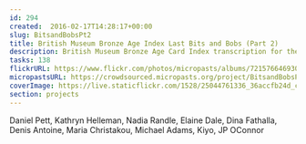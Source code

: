 ```yaml
---
id: 294
created:  2016-02-17T14:28:17+00:00
slug: BitsandBobsPt2
title: British Museum Bronze Age Index Last Bits and Bobs (Part 2)
description: British Museum Bronze Age Card Index transcription for the last Bits and Bobs (Part 2).
tasks: 138
flickrURL: https://www.flickr.com/photos/micropasts/albums/72157664693049996
micropastsURL: https://crowdsourced.micropasts.org/project/BitsandBobsPt2
coverImage: https://live.staticflickr.com/1528/25044761336_36accfb24d_c.jpg
section: projects
---
```

Daniel Pett, Kathryn Helleman, Nadia Randle, Elaine Dale, Dina Fathalla, Denis Antoine, Maria Christakou, Michael Adams, Kiyo, JP OConnor
